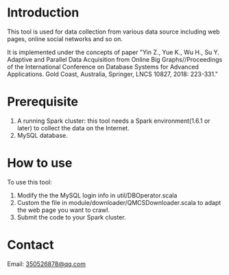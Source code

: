 # Introduction

This tool is used for data collection from various data source including web pages, online social networks and so on.

It is implemented under the concepts of paper "Yin Z., Yue K., Wu H., Su Y. Adaptive and Parallel Data Acquisition from Online Big Graphs//Proceedings of the International Conference on Database Systems for Advanced Applications. Gold Coast, Australia, Springer, LNCS 10827, 2018: 223-331."

# Prerequisite 
1. A running Spark cluster: this tool needs a Spark environment(1.6.1 or later) to collect the data on the Internet.
2. MySQL database.

# How to use
To use this tool:
1. Modify the the MySQL login info in util/DBOperator.scala
2. Custom the file in module/downloader/QMCSDownloader.scala to adapt the web page you want to crawl.
3. Submit the code to your Spark cluster.

# Contact

Email: 350526878@qq.com
